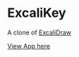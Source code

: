 # ExcaliKey
A clone of [ExcaliDraw](https://excalidraw.com)

[View App here](https://modest-jang-b2baeb.netlify.app/)
